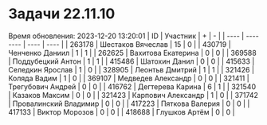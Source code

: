 # Задачи 22.11.10
Время обновления: 2023-12-20 13:20:01
| ID   | Участник | +    | -    |
| ---- | -------- | ---- | ---- |
| 263178 | Шестаков Вячеслав | 15 | 0 |
| 430719 | Ченченко Даниил | 1 | 1 |
| 262625 | Вахитова Екатерина | 0 | 0 |
| 369588 | Поддубецкий Антон | 1 | 1 |
| 415486 | Шатохин Данил | 0 | 0 |
| 415633 | Селедкин Ярослав | 1 | 0 |
| 328905 | Леонтьв Дмитрий | 1 | 1 |
| 321426 | Коляда Вадим | 1 | 0 |
| 369107 | Медведев Александр | 0 | 0 |
| 321411 | Трегубович Андрей | 0 | 0 |
| 416762 | Дегтерева Карина | 6 | 1 |
| 321540 | Казаков Максим | 0 | 0 |
| 321423 | Карпович Александр | 1 | 0 |
| 371742 | Провалинский Владимир | 0 | 0 |
| 417223 | Пяткова Валерия | 0 | 0 |
| 417133 | Виктор Морозов | 0 | 0 |
| 418688 | Глушков Артём | 0 | 0 |
